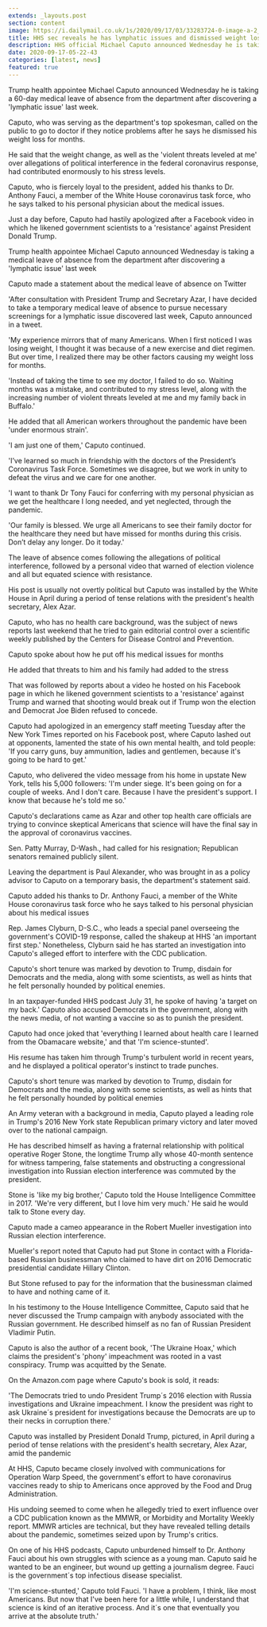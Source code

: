 ```yaml
---
extends: _layouts.post
section: content
image: https://i.dailymail.co.uk/1s/2020/09/17/03/33283724-0-image-a-2_1600311044252.jpg 
title: HHS sec reveals he has lymphatic issues and dismissed weight loss 
description: HHS official Michael Caputo announced Wednesday he is taking a 60-day leave of absence a day after he apologized for a video in which he likened government scientists to a resistance against Trump. 
date: 2020-09-17-05-22-43 
categories: [latest, news] 
featured: true 
--- 
```

Trump health appointee Michael Caputo announced Wednesday he is taking a 60-day medical leave of absence from the department after discovering a 'lymphatic issue' last week. 

Caputo, who was serving as the department's top spokesman, called on the public to go to doctor if they notice problems after he says he dismissed his weight loss for months. 

He said that the weight change, as well as the 'violent threats leveled at me' over allegations of political interference in the federal coronavirus response, had contributed enormously to his stress levels.  

Caputo, who is fiercely loyal to the president, added his thanks to Dr. Anthony Fauci, a member of the White House coronavirus task force, who he says talked to his personal physician about the medical issues. 

Just a day before, Caputo had hastily apologized after a Facebook video in which he likened government scientists to a 'resistance' against President Donald Trump. 

Trump health appointee Michael Caputo announced Wednesday is taking a medical leave of absence from the department after discovering a 'lymphatic issue' last week 

Caputo made a statement about the medical leave of absence on Twitter 

'After consultation with President Trump and Secretary Azar, I have decided to take a temporary medical leave of absence to pursue necessary screenings for a lymphatic issue discovered last week, Caputo announced in a tweet. 

'My experience mirrors that of many Americans. When I first noticed I was losing weight, I thought it was because of a new exercise and diet regimen. But over time, I realized there may be other factors causing my weight loss for months. 

'Instead of taking the time to see my doctor, I failed to do so. Waiting months was a mistake, and contributed to my stress level, along with the increasing number of violent threats leveled at me and my family back in Buffalo.'

He added that all American workers throughout the pandemic have been 'under enormous strain'. 

'I am just one of them,' Caputo continued.  

'I’ve learned so much in friendship with the doctors of the President’s Coronavirus Task Force. Sometimes we disagree, but we work in unity to defeat the virus and we care for one another. 

'I want to thank Dr Tony Fauci for conferring with my personal physician as we get the healthcare I long needed, and yet neglected, through the pandemic. 

'Our family is blessed. We urge all Americans to see their family doctor for the healthcare they need but have missed for months during this crisis. Don’t delay any longer. Do it today.' 

The leave of absence comes following the allegations of political interference, followed by a personal video that warned of election violence and all but equated science with resistance.

His post is usually not overtly political but Caputo was installed by the White House in April during a period of tense relations with the president's health secretary, Alex Azar. 

Caputo, who has no health care background, was the subject of news reports last weekend that he tried to gain editorial control over a scientific weekly published by the Centers for Disease Control and Prevention. 

Caputo spoke about how he put off his medical issues for months 

He added that threats to him and his family had added to the stress









That was followed by reports about a video he hosted on his Facebook page in which he likened government scientists to a 'resistance' against Trump and warned that shooting would break out if Trump won the election and Democrat Joe Biden refused to concede.

Caputo had apologized in an emergency staff meeting Tuesday after the New York Times reported on his Facebook post, where Caputo lashed out at opponents, lamented the state of his own mental health, and told people: 'If you carry guns, buy ammunition, ladies and gentlemen, because it's going to be hard to get.'

Caputo, who delivered the video message from his home in upstate New York, tells his 5,000 followers: 'I'm under siege. It's been going on for a couple of weeks. And I don't care. Because I have the president's support. I know that because he's told me so.'

Caputo's declarations came as Azar and other top health care officials are trying to convince skeptical Americans that science will have the final say in the approval of coronavirus vaccines. 

Sen. Patty Murray, D-Wash., had called for his resignation; Republican senators remained publicly silent.

Leaving the department is Paul Alexander, who was brought in as a policy advisor to Caputo on a temporary basis, the department's statement said.

Caputo added his thanks to Dr. Anthony Fauci, a member of the White House coronavirus task force who he says talked to his personal physician about his medical issues

Rep. James Clyburn, D-S.C., who leads a special panel overseeing the government's COVID-19 response, called the shakeup at HHS 'an important first step.' Nonetheless, Clyburn said he has started an investigation into Caputo's alleged effort to interfere with the CDC publication.

Caputo's short tenure was marked by devotion to Trump, disdain for Democrats and the media, along with some scientists, as well as hints that he felt personally hounded by political enemies.

In an taxpayer-funded HHS podcast July 31, he spoke of having 'a target on my back.' Caputo also accused Democrats in the government, along with the news media, of not wanting a vaccine so as to punish the president.

Caputo had once joked that 'everything I learned about health care I learned from the Obamacare website,' and that 'I'm science-stunted'.

His resume has taken him through Trump's turbulent world in recent years, and he displayed a political operator's instinct to trade punches.

Caputo's short tenure was marked by devotion to Trump, disdain for Democrats and the media, along with some scientists, as well as hints that he felt personally hounded by political enemies

An Army veteran with a background in media, Caputo played a leading role in Trump's 2016 New York state Republican primary victory and later moved over to the national campaign.

He has described himself as having a fraternal relationship with political operative Roger Stone, the longtime Trump ally whose 40-month sentence for witness tampering, false statements and obstructing a congressional investigation into Russian election interference was commuted by the president.

Stone is 'like my big brother,' Caputo told the House Intelligence Committee in 2017. 'We're very different, but I love him very much.' He said he would talk to Stone every day.

Caputo made a cameo appearance in the Robert Mueller investigation into Russian election interference. 

Mueller's report noted that Caputo had put Stone in contact with a Florida-based Russian businessman who claimed to have dirt on 2016 Democratic presidential candidate Hillary Clinton. 

But Stone refused to pay for the information that the businessman claimed to have and nothing came of it.

In his testimony to the House Intelligence Committee, Caputo said that he never discussed the Trump campaign with anybody associated with the Russian government. He described himself as no fan of Russian President Vladimir Putin.

Caputo is also the author of a recent book, 'The Ukraine Hoax,' which claims the president's 'phony' impeachment was rooted in a vast conspiracy. Trump was acquitted by the Senate.

On the Amazon.com page where Caputo's book is sold, it reads:

'The Democrats tried to undo President Trump´s 2016 election with Russia investigations and Ukraine impeachment. I know the president was right to ask Ukraine´s president for investigations because the Democrats are up to their necks in corruption there.'

Caputo was installed by President Donald Trump, pictured, in April during a period of tense relations with the president's health secretary, Alex Azar, amid the pandemic

At HHS, Caputo became closely involved with communications for Operation Warp Speed, the government's effort to have coronavirus vaccines ready to ship to Americans once approved by the Food and Drug Administration.

His undoing seemed to come when he allegedly tried to exert influence over a CDC publication known as the MMWR, or Morbidity and Mortality Weekly report. MMWR articles are technical, but they have revealed telling details about the pandemic, sometimes seized upon by Trump's critics.

On one of his HHS podcasts, Caputo unburdened himself to Dr. Anthony Fauci about his own struggles with science as a young man. Caputo said he wanted to be an engineer, but wound up getting a journalism degree. Fauci is the government´s top infectious disease specialist.

'I'm science-stunted,' Caputo told Fauci. 'I have a problem, I think, like most Americans. But now that I've been here for a little while, I understand that science is kind of an iterative process. And it´s one that eventually you arrive at the absolute truth.' 

